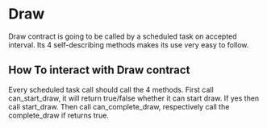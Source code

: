 # Draw

Draw contract is going to be called by a scheduled task on accepted interval.
Its 4 self-describing methods makes its use very easy to follow.

## How To interact with Draw contract

Every scheduled task call should call the 4 methods.
First call can_start_draw, it will return true/false whether it can start draw. If yes then call start_draw.
Then call can_complete_draw, respectively call the complete_draw if returns true.